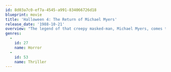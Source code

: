 ```yaml
---
id: 8d03a7c0-ef7a-4545-a991-834066726d18
blueprint: movie
title: 'Halloween 4: The Return of Michael Myers'
release_date: '1988-10-21'
overview: "The legend of that creepy masked-man, Michael Myers, comes to life once again in this fourth installment of the successful horror franchise. This time, it's Michael's niece, Jamie, who can't seem to escape her crazy uncle. With Michael on the loose, Jamie enlists the help of good old Dr. Loomis to stop the murderer. This time, though, there seems to be no end to Michael's madness."
genres:
  -
    id: 27
    name: Horror
  -
    id: 53
    name: Thriller
---
```

